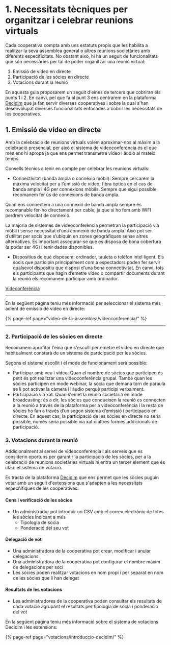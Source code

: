 # 1. Necessitats tècniques per organitzar i celebrar reunions virtuals

Cada cooperativa compta amb uns estatuts propis que les habilita a realitzar la seva assemblea general o altres reunions societàries amb diferents especificitats. No obstant això, hi ha un seguit de funcionalitats que són necessàries per tal de poder organitzar una reunió virtual:  

1. Emissió de vídeo en directe 
2. Participació de les sòcies en directe
3. Votacions durant la reunió

En aquesta guia proposarem un seguit d'eines de tercers que cobriran els punts 1 i 2. En canvi, pel que fa al punt 3 ens centrarem en la plataforma [Decidim](./#que-es-decidim) que ja fan servir diverses cooperatives i sobre la qual s'han desenvolupat diverses funcionalitats enfocades a cobrir les necessitats de les cooperatives. 

## 1. Emissió de vídeo en directe 

Amb la celebració de reunions virtuals volem aproximar-nos al màxim a la celebració presencial, per això el sistema de videoconferència és el que més ens hi apropa ja que ens permet transmetre vídeo i àudio al mateix temps.

Consells tècnics a tenir en compte per celebrar les reunions virtuals:


* Connectivitat (banda ampla o connexió mòbil): Sempre cercarem la màxima velocitat per a l'emissió de vídeo; fibra òptica en el cas de banda ampla i 4G per connexions mòbils. Sempre que sigui possible, recomanem fer ús de connexions de banda ampla. 

 Quan ens connectem a una connexió de banda ampla sempre és recomanable fer-ho directament per cable, ja que si ho fem amb WIFI perdrem velocitat de connexió.

 La majoria de sistemes de videoconferència permetran la participació via mòbil i sense necessitat d'una connexió de banda ampla. Això pot ser d’utilitat per socis que s’ubiquin en zones geogràfiques sense altres alternatives. És important assegurar-se que es disposa de bona cobertura (a poder ser 4G) i tenir dades disponibles.

* Dispositius de què disposem: ordinador, tauleta o telèfon intel·ligent. Els socis que participin principalment com a espectadors poden fer servir qualsevol dispositiu que disposi d'una bona connectivitat. En canvi, tots els participants que hagin d’emetre vídeo o compartir documents durant la reunió els recomanem participar amb ordinador.


[Videconferència](video-de-la-assemblea/videoconferencia/)



----------

En la següent pàgina teniu més informació per seleccionar el sistema més adient de emissió de vídeo en directe:

{% page-ref page="video-de-la-assemblea/videoconferencia/" %}

----------

### 2. Participació de les sòcies en directe

Recomanem aprofitar l'eina que s'esculli per emetre el vídeo en directe que habitualment constarà de un sistema de participació per les sòcies. 

Segons el sistema escollit i el mode de funcionament serà possible: 

* Participar amb veu i vídeo: Quan el nombre de sòcies que participen és petit és pot realitzar una videoconferència grupal. També quan les sòcies participen en mode webinar, la sòcia que demana torn de paraula se li pot activar la càmera i l’àudio perquè participi verbalment. 
* Participació via xat. Quan s'emet la reunió societària en mode broadcasting: és a dir, les sòcies que condueixen la reunió es connecten a la reunió a través de la plataforma per a videoconferència i la resta de sòcies ho fan a través d’un segon sistema d’emissió i participació en directe. En aquest cas, la participació de les sòcies en directe no seria possible, només seria possible via xat o altres formes addicionals de participació.

### 3. Votacions durant la reunió	

Addicionalment al servei de videoconferència i als serveis que es considerin oportuns per garantir la participació de les sòcies, per a la celebració de reunions societàries virtuals hi entra un tercer element que és clau: el sistema de votació.

Es tracta de la plataforma [Decidim](./#que-es-decidim) que ens permet que les sòcies puguin votar amb un seguit d'extensions que s'adapten a les necessitats especñifiques de les cooperatives: 

#### Cens i verificació de les sòcies

* Un administrador pot introduir un CSV amb el correu electrònic de totes les sòcies indicant a més
  * Tipologia de sòcia
  * Ponderació del seu vot

#### Delegació de vot

* Una administradora de la cooperativa pot crear, modificar i anular delegacions
* Una administradora de la cooperativa pot configurar el nombre màxim de delegacions per soci
* Les sòcies poden realitzar votacions en nom propi i per separat en nom de les sòcies que li han delegat

#### Resultats de les votacions

* Les administradores de la cooperativa poden consultar els resultats de cada votació agrupant el resultats per tipologia de sòcia i ponderació del vot

En la següent pàgina teniu més informació sobre el sistema de votacions Decidim i les extensions:

{% page-ref page="votacions/introduccio-decidim/" %}





